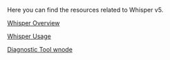 Here you can find the resources related to Whisper v5.

[Whisper Overview](https://gist.github.com/gluk256/9812e59ed0481050350a11308ada4096)

[Whisper Usage](https://gist.github.com/gluk256/236415971c467e01094a7cf2705413f5)

[Diagnostic Tool wnode](https://gist.github.com/gluk256/4a8ce0d45a36fd60bf6c0a70825ea86a)